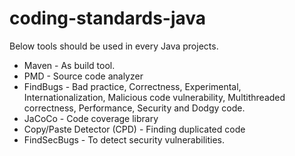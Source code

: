 # coding-standards-java

Below tools should be used in every Java projects.

- Maven - As build tool.
- PMD - Source code analyzer
- FindBugs - Bad practice, Correctness, Experimental, Internationalization, Malicious code vulnerability, Multithreaded correctness, Performance, Security and Dodgy code.
- JaCoCo - Code coverage library
- Copy/Paste Detector (CPD) - Finding duplicated code
- FindSecBugs - To detect security vulnerabilities.